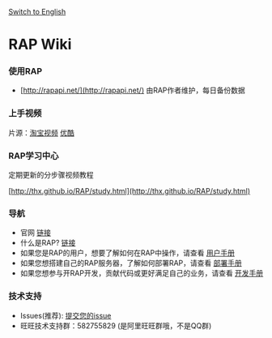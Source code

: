 
[Switch to English](home)

# RAP Wiki

### 使用RAP
* [http://rapapi.net/](http://rapapi.net/)  由RAP作者维护，每日备份数据

### 上手视频
片源：<a href="http://cloud.video.taobao.com//play/u/11051796/p/1/e/1/t/1/11622279.swf" target="_blank">淘宝视频</a> <a href="http://v.youku.com/v_show/id_XNjk5NjMxODA4.html" target="_blank">优酷</a>

### RAP学习中心

定期更新的分步骤视频教程

[http://thx.github.io/RAP/study.html](http://thx.github.io/RAP/study.html)

### 导航
* 官网 [链接](http://thx.github.io/RAP/index_zh.html)
* 什么是RAP? [链接](about_cn)
* 如果您是RAP的用户，想要了解如何在RAP中操作，请查看 [用户手册](user_manual_cn)
* 如果您想搭建自己的RAP服务器，了解如何部署RAP，请查看 [部署手册](deploy_manual_cn)
* 如果您想参与开RAP开发，贡献代码或更好满足自己的业务，请查看 [开发手册](dev_manual_cn)

### 技术支持
* Issues(推荐): [提交您的issue](https://github.com/thx/RAP/issues)
* 旺旺技术支持群：582755829 (是阿里旺旺群哦，不是QQ群)
